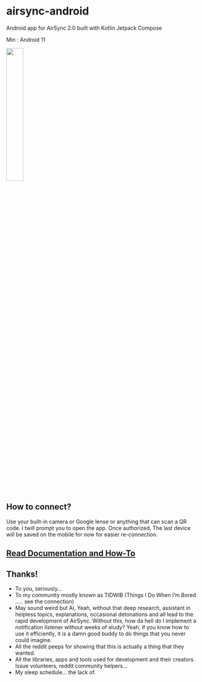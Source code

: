 # airsync-android
Android app for AirSync 2.0 built with Kotlin Jetpack Compose

Min : Android 11

[<img src="https://steverichey.github.io/google-play-badge-svg/img/en_get.svg" width="30%" />](https://play.google.com/store/apps/details?id=com.sameerasw.airsync)


## How to connect?
Use your built-in camera or Google lense or anything that can scan a QR code. I twill prompt you to open the app. Once authorized, The last device will be saved on the mobile for now for easier re-connection.

## [Read Documentation and How-To](https://airsync.notion.site/)


## Thanks!

- To you, seriously…
- To my community mostly known as TIDWIB (Things I Do When I’m Bored ….. see the connection)
- May sound weird but AI, Yeah, without that deep research, assistant in helpless topics, explanations, occasional detonations and all lead to the rapid development of AirSync. Without this, how da hell do I implement a notification listener without weeks of study? Yeah, if you know how to use it efficiently, it is a damn good buddy to do things that you never could imagine.
- All the reddit peeps for showing that this is actually a thing that they wanted.
- All the libraries, apps and tools used for development and their creators. Issue volunteers, reddit community helpers…
- My sleep schedule… the lack of.
